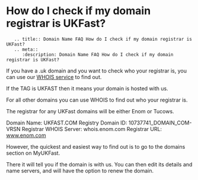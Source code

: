# How do I check if my domain registrar is UKFast?

```eval_rst
   .. title:: Domain Name FAQ How do I check if my domain registrar is UKFast?
   .. meta::
      :description: Domain Name FAQ How do I check if my domain registrar is UKFast?
```


If you have a .uk domain and you want to check who your registrar is, you can use our [WHOIS service](http://www.ukfast.co.uk/whois.html) to find out.

If the TAG is UKFAST then it means your domain is hosted with us.

For all other domains you can use WHOIS to find out who your registrar is.

The registrar for any UKFast domains will be either Enom or Tucows.

Domain Name: UKFAST.COM
Registry Domain ID: 10737741_DOMAIN_COM-VRSN
Registrar WHOIS Server: whois.enom.com
Registrar URL: www.enom.com

However, the quickest and easiest way to find out is to go to the domains section on MyUKFast.

There it will tell you if the domain is with us. You can then edit its details and name servers, and will have the option to renew the domain.

